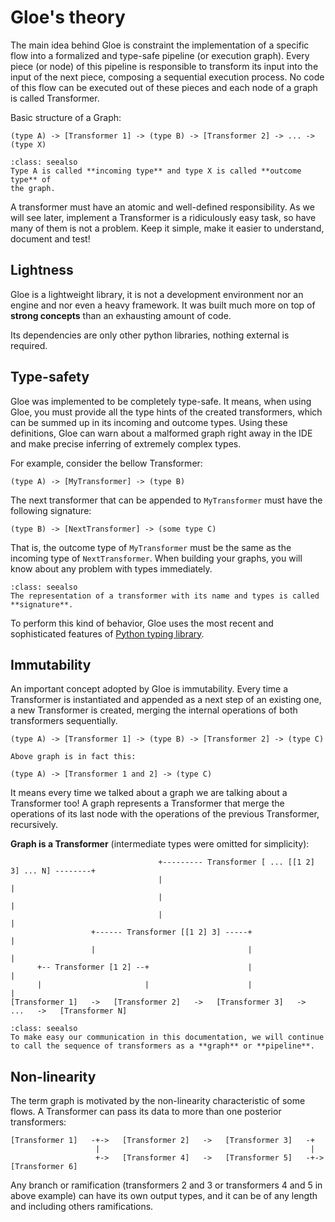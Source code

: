 # Gloe\'s theory

The main idea behind Gloe is constraint the implementation of a specific flow into a formalized and type-safe pipeline (or execution graph). Every piece (or node) of this pipeline is responsible to transform its input into the input of the next piece, composing a sequential execution process. No code of this flow can be executed out of these pieces and each node of a graph is called Transformer.

Basic structure of a Graph:
``` 
(type A) -> [Transformer 1] -> (type B) -> [Transformer 2] -> ... -> (type X)
```
```{admonition} Naming things
:class: seealso
Type A is called **incoming type** and type X is called **outcome type** of
the graph.
```


A transformer must have an atomic and well-defined responsibility. As we will see later, implement a Transformer is a ridiculously easy task, so have many of them is not a problem. Keep it simple, make it easier to understand, document and test!

## Lightness

Gloe is a lightweight library, it is not a development environment nor an engine and nor even a heavy framework. It was built much more on top of **strong concepts** than an exhausting amount of code.

Its dependencies are only other python libraries, nothing external is required.

## Type-safety

Gloe was implemented to be completely type-safe. It means, when using Gloe, you must provide all the type hints of the created transformers, which can be summed up in its incoming and outcome types. Using these definitions, Gloe can warn about a malformed graph right away in the IDE and make precise inferring of extremely complex types.

For example, consider the bellow Transformer:

``` text
(type A) -> [MyTransformer] -> (type B)
```

The next transformer that can be appended to `MyTransformer`
must have the following signature:

``` text
(type B) -> [NextTransformer] -> (some type C)
```

That is, the outcome type of `MyTransformer` must be the same as the incoming type of `NextTransformer`. When building your graphs, you will know about any problem with types immediately.

```{admonition} Naming things
:class: seealso
The representation of a transformer with its name and types is called
**signature**.
```

To perform this kind of behavior, Gloe uses the most recent and
sophisticated features of [Python typing
library](https://docs.python.org/3/library/typing.html).

## Immutability

An important concept adopted by Gloe is immutability. Every time a
Transformer is instantiated and appended as a next step of an existing
one, a new Transformer is created, merging the internal operations of
both transformers sequentially.

```
(type A) -> [Transformer 1] -> (type B) -> [Transformer 2] -> (type C)

Above graph is in fact this:

(type A) -> [Transformer 1 and 2] -> (type C)
```

It means every time we talked about a graph we are talking about a
Transformer too! A graph represents a Transformer that merge the
operations of its last node with the operations of the previous
Transformer, recursively.

**Graph is a Transformer** (intermediate types were omitted for simplicity):
```
                                 +--------- Transformer [ ... [[1 2] 3] ... N] --------+
                                 |                                                     |
                                 |                                                     |
                                 |                                                     |
                  +------ Transformer [[1 2] 3] -----+                                 |
                  |                                  |                                 |
      +-- Transformer [1 2] --+                      |                                 |
      |                       |                      |                                 |
[Transformer 1]   ->   [Transformer 2]   ->   [Transformer 3]   ->   ...   ->   [Transformer N]
```
```{admonition} Naming things
:class: seealso
To make easy our communication in this documentation, we will continue
to call the sequence of transformers as a **graph** or **pipeline**.
```

## Non-linearity

The term graph is motivated by the non-linearity characteristic of some
flows. A Transformer can pass its data to more than one posterior
transformers:

```
[Transformer 1]   -+->   [Transformer 2]   ->   [Transformer 3]   -+
                   |                                               |
                   +->   [Transformer 4]   ->   [Transformer 5]   -+->   [Transformer 6]
```

Any branch or ramification (transformers 2 and 3 or transformers 4 and 5 in above example) can have its own output types, and it can be of any length and including others ramifications.